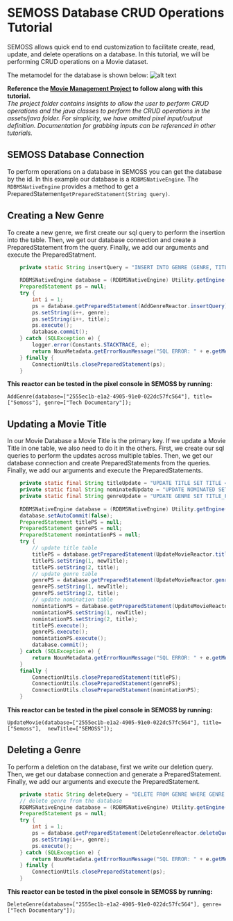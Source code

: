 # SEMOSS Database CRUD Operations Tutorial
SEMOSS allows quick end to end customization to facilitate create, read, update, and delete operations on a database. In this tutorial, we will be performing CRUD operations on a Movie dataset.

The metamodel for the database is shown below:
![alt text](/images/movie%20metamodel.png)

**Reference the [Movie Management Project](https://repo.semoss.org/semoss-training/backend/project) to follow along with this tutorial.**<br>
*The project folder contains insights to allow the user to perform CRUD operations and the java classes to perform the CRUD operations in the assets/java folder. For simplicity, we have omitted pixel input/output definition. Documentation for grabbing inputs can be referenced in other tutorials.*


## SEMOSS Database Connection
To perform operations on a database in SEMOSS you can get the database by the id. In this example our database is a `RDBMSNativeEngine`. The `RDBMSNativeEngine` provides a method to get a PreparedStatement`getPreparedStatement(String query)`.


## Creating a New Genre
To create a new genre, we first create our sql query to perform the insertion into the table. Then, we get our database connection and create a PreparedStatement from the query. Finally, we add our arguments and execute the PreparedStatment.

```java
	private static String insertQuery = "INSERT INTO GENRE (GENRE, TITLE_FK) VALUES (?, ?)";
    
    RDBMSNativeEngine database = (RDBMSNativeEngine) Utility.getEngine(databaseId);
    PreparedStatement ps = null;
	try {
		int i = 1;
		ps = database.getPreparedStatement(AddGenreReactor.insertQuery);
		ps.setString(i++, genre);
		ps.setString(i++, title);
		ps.execute();
		database.commit();
	} catch (SQLException e) {
		logger.error(Constants.STACKTRACE, e);
		return NounMetadata.getErrorNounMessage("SQL ERROR: " + e.getMessage());
	} finally {
		ConnectionUtils.closePreparedStatement(ps);
	}

```

**This reactor can be tested in the pixel console in SEMOSS by running:**<br>
```
AddGenre(database=["2555ec1b-e1a2-4905-91e0-022dc57fc564"], title=["Semoss"], genre=["Tech Documentary"]);
```

## Updating a Movie Title
In our Movie Database a Movie Title is the primary key. If we update a Movie Title in one table, we also need to do it in the others. First, we create our sql queries to perform the updates across multiple tables. Then, we get our database connection and create PreparedStatements from the queries. Finally, we add our arguments and execute the PreparedStatements.

```java
	private static final String titleUpdate = "UPDATE TITLE SET TITLE = ? WHERE TITLE = ?";
	private static final String nominatedUpdate = "UPDATE NOMINATED SET TITLE_FK = ? WHERE TITLE_FK = ?";
	private static final String genreUpdate = "UPDATE GENRE SET TITLE_FK = ? WHERE TITLE_FK = ?";
	
	RDBMSNativeEngine database = (RDBMSNativeEngine) Utility.getEngine(databaseId);
	database.setAutoCommit(false);
	PreparedStatement titlePS = null;
	PreparedStatement genrePS = null;
	PreparedStatement nomintationPS = null;
	try {
		// update title table
		titlePS = database.getPreparedStatement(UpdateMovieReactor.titleUpdate);
		titlePS.setString(1, newTitle);
		titlePS.setString(2, title);
		// update genre table
		genrePS = database.getPreparedStatement(UpdateMovieReactor.genreUpdate);
		genrePS.setString(1, newTitle);
		genrePS.setString(2, title);
		// update nomination table
		nomintationPS = database.getPreparedStatement(UpdateMovieReactor.nominatedUpdate);
		nomintationPS.setString(1, newTitle);
		nomintationPS.setString(2, title);
		titlePS.execute();
		genrePS.execute();
		nomintationPS.execute();
		database.commit();
	} catch (SQLException e) {
		return NounMetadata.getErrorNounMessage("SQL ERROR: " + e.getMessage());
	}
	finally {
		ConnectionUtils.closePreparedStatement(titlePS);
		ConnectionUtils.closePreparedStatement(genrePS);
		ConnectionUtils.closePreparedStatement(nomintationPS);
	}

```

**This reactor can be tested in the pixel console in SEMOSS by running:**<br>
```
UpdateMovie(database=["2555ec1b-e1a2-4905-91e0-022dc57fc564"], title=["Semoss"],  newTitle=["SEMOSS"]);
```

## Deleting a Genre
To perform a deletion on the database, first we write our deletion query. Then, we get our database connection and generate a PreparedStatement. Finally, we add our arguments and execute the PreparedStatement.

```java
	private static String deleteQuery = "DELETE FROM GENRE WHERE GENRE = ?";
    // delete genre from the database
	RDBMSNativeEngine database = (RDBMSNativeEngine) Utility.getEngine(databaseId);
	PreparedStatement ps = null;
	try {
		int i = 1;
		ps = database.getPreparedStatement(DeleteGenreReactor.deleteQuery);
		ps.setString(i++, genre);
		ps.execute();
	} catch (SQLException e) {
		return NounMetadata.getErrorNounMessage("SQL ERROR: " + e.getMessage());
	} finally {
		ConnectionUtils.closePreparedStatement(ps);
	}
```
**This reactor can be tested in the pixel console in SEMOSS by running:**<br>
```
DeleteGenre(database=["2555ec1b-e1a2-4905-91e0-022dc57fc564"], genre=["Tech Documentary"]);
```
